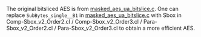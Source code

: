 The original bitsliced AES is from [masked_aes_ua_bitslice.c](https://github.com/usubalang/examples/blob/6b90334341f6f089835f76c53e3138c70e911202/nist/aes/usuba/bench/masked_aes_ua_bitslice.c). One can replace ``SubBytes_single__B1`` in [masked_aes_ua_bitslice.c](https://github.com/usubalang/examples/blob/6b90334341f6f089835f76c53e3138c70e911202/nist/aes/usuba/bench/masked_aes_ua_bitslice.c) with Sbox in Comp-Sbox_v2_Order2.cl / Comp-Sbox_v2_Order3.cl / Para-Sbox_v2_Order2.cl / Para-Sbox_v2_Order3.cl to obtain a more efficient AES. 